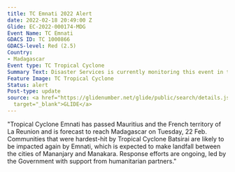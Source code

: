 ```yaml
---
title: TC Emnati 2022 Alert
date: 2022-02-18 20:49:00 Z
Glide: EC-2022-000174-MDG
Event Name: TC Emnati
GDACS ID: TC 1000866
GDACS-level: Red (2.5)
Country:
- Madagascar
Event type: TC Tropical Cyclone
Summary Text: Disaster Services is currently monitoring this event in the Indian Ocean.
Feature Image: TC Tropical Cyclone
Status: alert
Post-type: update
source: <a href="https://glidenumber.net/glide/public/search/details.jsp?glide=22535&record=2&last=7495"
  target="_blank">GLIDE</a>
---
```


"Tropical Cyclone Emnati has passed Mauritius and the French territory of La Reunion and is forecast to reach Madagascar on Tuesday, 22 Feb. Communities that were hardest-hit by Tropical Cyclone Batsirai are likely to be impacted again by Emnati, which is expected to make landfall between the cities of Mananjary and Manakara. Response efforts are ongoing, led by the Government with support from humanitarian partners."
